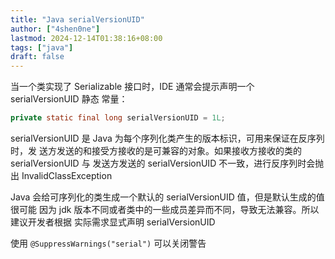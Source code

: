 ```yaml
---
title: "Java serialVersionUID"
author: ["4shen0ne"]
lastmod: 2024-12-14T01:38:16+08:00
tags: ["java"]
draft: false
---
```


当一个类实现了 Serializable 接口时，IDE 通常会提示声明一个 serialVersionUID 静态
常量：

```java
private static final long serialVersionUID = 1L;
```

serialVersionUID 是 Java 为每个序列化类产生的版本标识，可用来保证在反序列时，发
送方发送的和接受方接收的是可兼容的对象。如果接收方接收的类的 serialVersionUID 与
发送方发送的 serialVersionUID 不一致，进行反序列时会抛出 InvalidClassException

Java 会给可序列化的类生成一个默认的 serialVersionUID 值，但是默认生成的值很可能
因为 jdk 版本不同或者类中的一些成员差异而不同，导致无法兼容。所以建议开发者根据
实际需求显式声明 serialVersionUID

使用 `@SuppressWarnings("serial")` 可以关闭警告
